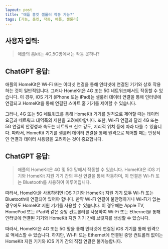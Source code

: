 ```yaml
---
layout: post
title: "애플 홈킷 셀룰러 작동 가능?"
tags: [가능, 홈킷, 작동, 애플, 셀룰러]
---
```


## 사용자 입력:
> 애플의 홈kit는 4G,5G망에서는 작동 못하나?

## ChatGPT 응답:
> 

애플의 HomeKit은 Wi-Fi 또는 이더넷 연결을 통해 인터넷에 연결된 기기와 상호 작용하는 것이 일반적입니다. 그러나 HomeKit은 4G 또는 5G 네트워크에서도 작동할 수 있습니다. 이 경우, iOS 기기 (iPhone 또는 iPad)는 셀룰러 데이터 연결을 통해 인터넷에 연결되고 HomeKit을 통해 연결된 스마트 홈 기기를 제어할 수 있습니다.

그러나, 4G 또는 5G 네트워크를 통해 HomeKit 기기를 원격으로 제어할 때는 데이터 요금과 네트워크 대역폭의 제한을 고려해야합니다. 또한, Wi-Fi 연결과 달리 4G 또는 5G 연결의 안정성과 속도는 네트워크 신호 강도, 지리적 위치 등에 따라 다를 수 있습니다. 따라서, HomeKit 기기를 셀룰러 데이터 연결을 통해 원격으로 제어할 때는 안정적인 연결과 데이터 사용량을 고려하는 것이 중요합니다.

## ChatGPT 응답:
> 애플의 HomeKit은 4G 및 5G 망에서 작동할 수 있습니다. HomeKit은 iOS 기기와 HomeKit 지원 기기 간의 무선 연결을 통해 작동하며, 이 연결은 Wi-Fi 또는 Bluetooth를 사용하여 이루어집니다. 

따라서, HomeKit을 사용하려면 iOS 기기와 HomeKit 지원 기기 모두 Wi-Fi 또는 Bluetooth에 연결되어 있어야 합니다. 만약 Wi-Fi 연결이 불안정하거나 Wi-Fi가 없는 경우에도 HomeKit 지원 기기를 사용할 수 있습니다. 이 경우에는 Apple TV, HomePod 또는 iPad와 같은 중앙 컨트롤러를 사용하여 Wi-Fi 또는 Ethernet을 통해 인터넷에 연결된 기기와 HomeKit 지원 기기 간에 브릿지를 생성할 수 있습니다.

따라서, HomeKit은 4G 또는 5G 망을 통해 인터넷에 연결된 iOS 기기를 통해 원격으로 액세스할 수 있습니다. 하지만, Wi-Fi 또는 Ethernet에 연결된 중앙 컨트롤러 없이는 HomeKit 지원 기기와 iOS 기기 간의 직접 연결은 불가능합니다.

